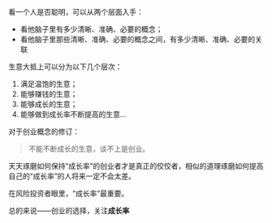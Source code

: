 看一个人是否聪明，可以从两个层面入手：

* 看他脑子里有多少清晰、准确、必要的概念；
* 看他脑子里那些清晰、准确、必要的概念之间，有多少清晰、准确、必要的关联

生意大抵上可以分为以下几个层次：

1. 满足温饱的生意；
2. 能够赚钱的生意；
3. 能够成长的生意；
4. 能够做到成长率不断提高的生意...

对于创业概念的修订：
> 不能不断成长的生意，谈不上是创业。

天天琢磨如何保持“成长率”的创业者才是真正的佼佼者，相似的道理琢磨如何提高自己的“成长率”的人将来一定不会太差。

在风险投资者眼里，“成长率”最重要。

总的来说——创业的选择，关注**成长率**



